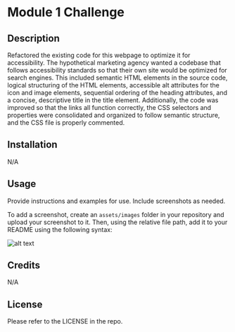 # Module 1 Challenge

## Description

Refactored the existing code for this webpage to optimize it for accessibility. The hypothetical marketing agency wanted a codebase that follows accessibility standards so that their own site would be optimized for search engines. This included semantic HTML elements in the source code, logical structuring of the HTML elements, accessible alt attributes for the icon and image elements, sequential ordering of the heading attributes, and a concise, descriptive title in the title element. Additionally, the code was improved so that the links all function correctly, the CSS selectors and properties were consolidated and organized to follow semantic structure, and the CSS file is properly commented.

## Installation

N/A

## Usage

Provide instructions and examples for use. Include screenshots as needed.

To add a screenshot, create an `assets/images` folder in your repository and upload your screenshot to it. Then, using the relative file path, add it to your README using the following syntax:

![alt text](assets/images/screenshot.png)

## Credits

N/A

## License

Please refer to the LICENSE in the repo.